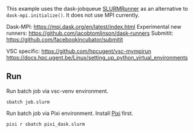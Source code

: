 This example uses the dask-jobqueue [SLURMRunner](https://jobqueue.dask.org/en/latest/runners-overview.html) as an alternative to `dask-mpi.initialize()`. It does not use MPI currently.


Dask-MPI: https://mpi.dask.org/en/latest/index.html
Experimental new runners: https://github.com/jacobtomlinson/dask-runners
Submitit: https://github.com/facebookincubator/submitit

VSC specific:
https://github.com/hpcugent/vsc-mympirun
https://docs.hpc.ugent.be/Linux/setting_up_python_virtual_environments

## Run

Run batch job via vsc-venv environment.
```
sbatch job.slurm
```

Run batch job via Pixi environment. Install [Pixi](https://pixi.sh/latest/) first.
```bash
pixi r sbatch pixi_dask.slurm
```

